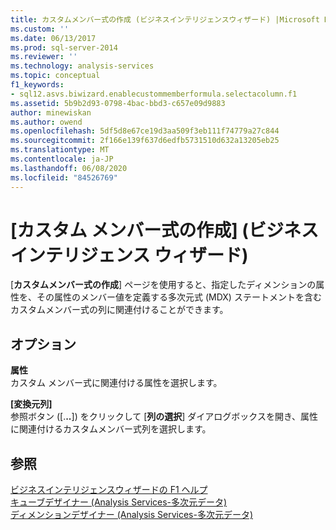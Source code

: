 ```yaml
---
title: カスタムメンバー式の作成 (ビジネスインテリジェンスウィザード) |Microsoft Docs
ms.custom: ''
ms.date: 06/13/2017
ms.prod: sql-server-2014
ms.reviewer: ''
ms.technology: analysis-services
ms.topic: conceptual
f1_keywords:
- sql12.asvs.biwizard.enablecustommemberformula.selectacolumn.f1
ms.assetid: 5b9b2d93-0798-4bac-bbd3-c657e09d9883
author: minewiskan
ms.author: owend
ms.openlocfilehash: 5df5d8e67ce19d3aa509f3eb111f74779a27c844
ms.sourcegitcommit: 2f166e139f637d6edfb5731510d632a13205eb25
ms.translationtype: MT
ms.contentlocale: ja-JP
ms.lasthandoff: 06/08/2020
ms.locfileid: "84526769"
---
```

# <a name="create-a-custom-member-formula-business-intelligence-wizard"></a>[カスタム メンバー式の作成] (ビジネス インテリジェンス ウィザード)
  [**カスタムメンバー式の作成**] ページを使用すると、指定したディメンションの属性を、その属性のメンバー値を定義する多次元式 (MDX) ステートメントを含むカスタムメンバー式の列に関連付けることができます。  
  
## <a name="options"></a>オプション  
 **属性**  
 カスタム メンバー式に関連付ける属性を選択します。  
  
 **[変換元列]**  
 参照ボタン ([.**..**]) をクリックして [**列の選択**] ダイアログボックスを開き、属性に関連付けるカスタムメンバー式列を選択します。  
  
## <a name="see-also"></a>参照  
 [ビジネスインテリジェンスウィザードの F1 ヘルプ](business-intelligence-wizard-f1-help.md)   
 [キューブデザイナー &#40;Analysis Services-多次元データ&#41;](cube-designer-analysis-services-multidimensional-data.md)   
 [ディメンションデザイナー &#40;Analysis Services-多次元データ&#41;](dimension-designer-analysis-services-multidimensional-data.md)  
  
  
